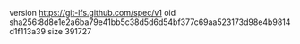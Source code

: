 version https://git-lfs.github.com/spec/v1
oid sha256:8d8e1e2a6ba79e41bb5c38d5d6d54bf377c69aa523173d98e4b9814d1f113a39
size 391727
